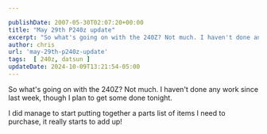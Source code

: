 ```yaml
---

publishDate: 2007-05-30T02:07:20+00:00
title: "May 29th P240z update"
excerpt: "So what's going on with the 240Z? Not much. I haven't done any work since last week, though I plan to get some done tonight."
author: chris
url: 'may-29th-p240z-update'
tags:  [ 240z, datsun ] 
updateDate: 2024-10-09T13:21:54-05:00
---
```


So what's going on with the 240Z? Not much. I haven't done any work since last week, though I plan to get some done tonight.

I did manage to start putting together a parts list of items I need to purchase, it really starts to add up!
